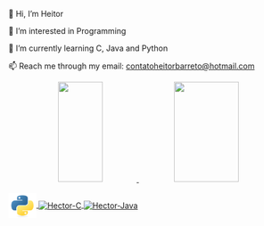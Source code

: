 👋 Hi, I’m Heitor

👀 I’m interested in Programming

🌱 I’m currently learning C, Java and Python

📫 Reach me through my email: contatoheitorbarreto@hotmail.com

<div align="center">
  <a href="https://github.com/HectorBrrt/">
  <img height="180em" width="40%" src="https://github-readme-stats.vercel.app/api?username=HectorBrrt&show_icons=true&theme=gotham&include_all_commits=true&count_private=true"/>
  <img height="180em" width="48%" src="https://github-readme-stats.vercel.app/api/top-langs/?username=HectorBrrt&layout=compact&langs_count=7&theme=gotham"/>
</div>
<div style="display: inline_block"><br>
  <img align="center" alt="Hector-Python" height="45" width="50" src="https://raw.githubusercontent.com/devicons/devicon/master/icons/python/python-original.svg">
  <img align="center" alt="Hector-C" height="45" width="50" src="https://cdn.jsdelivr.net/gh/devicons/devicon/icons/c/c-original.svg" />
  <img align="center" alt="Hector-Java" height="45" width="50" src="https://cdn.jsdelivr.net/gh/devicons/devicon/icons/java/java-original.svg" />

  </div>
